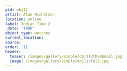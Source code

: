 ```yaml
---
pid: obj11
artist: Alan Michelson
location: online
label: Indian Time 2
_date: '1996'
object_type: watches
current_location:
source:
order: '11'
header:
  teaser: /images/gallery/simple/obj11/thumbnail.jpg
  image: /images/gallery/simple/obj11/full.jpg
---
```

